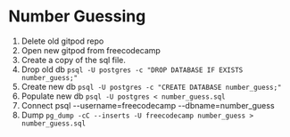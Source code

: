 # Number Guessing

1. Delete old gitpod repo
2. Open new gitpod from freecodecamp
3. Create a copy of the sql file.
4. Drop old db
   `psql -U postgres -c "DROP DATABASE IF EXISTS number_guess;"`
6. Create new db
   `psql -U postgres -c "CREATE DATABASE number_guess;"`
8. Populate new db
   `psql -U postgres < number_guess.sql`
10. Connect psql --username=freecodecamp --dbname=number_guess
11. Dump `pg_dump -cC --inserts -U freecodecamp number_guess > number_guess.sql`
